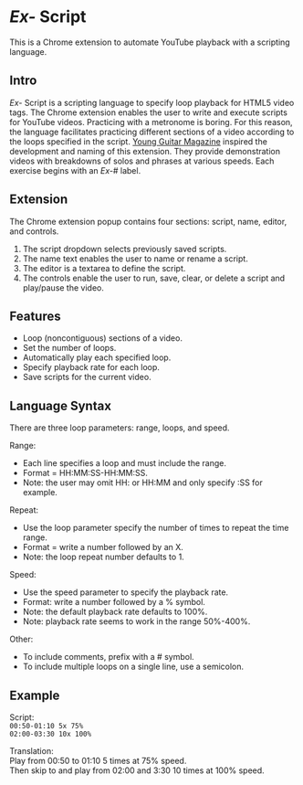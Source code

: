 # *Ex-* Script

This is a Chrome extension to automate YouTube playback with a scripting language.

## Intro
*Ex-* Script is a scripting language to specify loop playback for HTML5 video tags. The Chrome extension enables the user to write and execute scripts for YouTube videos. Practicing with a metronome is boring. For this reason, the language facilitates practicing different sections of a video according to the loops specified in the script. [Young Guitar Magazine](http://youngguitar.jp/) inspired the development and naming of this extension. They provide demonstration videos with breakdowns of solos and phrases at various speeds. Each exercise begins with an *Ex-*# label.

## Extension
The Chrome extension popup contains four sections: script, name, editor, and controls.
  1. The script dropdown selects previously saved scripts.
  2. The name text enables the user to name or rename a script.
  3. The editor is a textarea to define the script.
  4. The controls enable the user to run, save, clear, or delete a script and play/pause the video.

## Features
* Loop (noncontiguous) sections of a video.
* Set the number of loops.
* Automatically play each specified loop.
* Specify playback rate for each loop.
* Save scripts for the current video.

## Language Syntax
There are three loop parameters: range, loops, and speed.

Range:
* Each line specifies a loop and must include the range.
* Format = HH:MM:SS-HH:MM:SS.
* Note: the user may omit HH: or HH:MM and only specify :SS for example.

Repeat:
* Use the loop parameter specify the number of times to repeat the time range.
* Format = write a number followed by an X.
* Note: the loop repeat number defaults to 1.

Speed:
* Use the speed parameter to specify the playback rate.
* Format: write a number followed by a % symbol.
* Note: the default playback rate defaults to 100%.
* Note: playback rate seems to work in the range 50%-400%.

Other:
* To include comments, prefix with a # symbol.
* To include multiple loops on a single line, use a semicolon.

## Example
Script:  
  <code>00:50-01:10 5x 75%</code>  
  <code>02:00-03:30 10x 100%</code>  

Translation:  
  Play from 00:50 to 01:10 5 times at 75% speed.  
  Then skip to and play from 02:00 and 3:30 10 times at 100% speed.  
